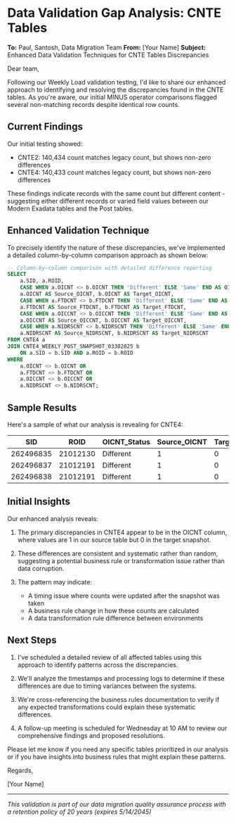 # Data Validation Gap Analysis: CNTE Tables

**To:** Paul, Santosh, Data Migration Team
**From:** [Your Name]
**Subject:** Enhanced Data Validation Techniques for CNTE Tables Discrepancies

Dear team,

Following our Weekly Load validation testing, I'd like to share our enhanced approach to identifying and resolving the discrepancies found in the CNTE tables. As you're aware, our initial MINUS operator comparisons flagged several non-matching records despite identical row counts.

## Current Findings

Our initial testing showed:
- CNTE2: 140,434 count matches legacy count, but shows non-zero differences
- CNTE4: 140,433 count matches legacy count, but shows non-zero differences

These findings indicate records with the same count but different content - suggesting either different records or varied field values between our Modern Exadata tables and the Post tables.

## Enhanced Validation Technique

To precisely identify the nature of these discrepancies, we've implemented a detailed column-by-column comparison approach as shown below:

```sql
-- Column-by-column comparison with detailed difference reporting
SELECT
    a.SID, a.ROID,
    CASE WHEN a.OICNT <> b.OICNT THEN 'Different' ELSE 'Same' END AS OICNT_Status,
    a.OICNT AS Source_OICNT, b.OICNT AS Target_OICNT,
    CASE WHEN a.FTDCNT <> b.FTDCNT THEN 'Different' ELSE 'Same' END AS FTDCNT_Status,
    a.FTDCNT AS Source_FTDCNT, b.FTDCNT AS Target_FTDCNT,
    CASE WHEN a.OICCNT <> b.OICCNT THEN 'Different' ELSE 'Same' END AS OICCNT_Status,
    a.OICCNT AS Source_OICCNT, b.OICCNT AS Target_OICCNT,
    CASE WHEN a.NIDRSCNT <> b.NIDRSCNT THEN 'Different' ELSE 'Same' END AS NIDRSCNT_Status,
    a.NIDRSCNT AS Source_NIDRSCNT, b.NIDRSCNT AS Target_NIDRSCNT
FROM CNTE4 a
JOIN CNTE4_WEEKLY_POST_SNAPSHOT_03302025 b
    ON a.SID = b.SID AND a.ROID = b.ROID
WHERE 
    a.OICNT <> b.OICNT OR 
    a.FTDCNT <> b.FTDCNT OR
    a.OICCNT <> b.OICCNT OR
    a.NIDRSCNT <> b.NIDRSCNT;
```

## Sample Results

Here's a sample of what our analysis is revealing for CNTE4:

| SID | ROID | OICNT_Status | Source_OICNT | Target_OICNT | FTDCNT_Status | Source_FTDCNT | Target_FTDCNT |
|-----|------|--------------|--------------|--------------|---------------|---------------|---------------|
| 262496835 | 21012130 | Different | 1 | 0 | Same | 0 | 0 |
| 262496837 | 21012191 | Different | 1 | 0 | Same | 0 | 0 |
| 262496838 | 21012191 | Different | 1 | 0 | Same | 0 | 0 |

## Initial Insights

Our enhanced analysis reveals:

1. The primary discrepancies in CNTE4 appear to be in the OICNT column, where values are 1 in our source table but 0 in the target snapshot.

2. These differences are consistent and systematic rather than random, suggesting a potential business rule or transformation issue rather than data corruption.

3. The pattern may indicate:
   - A timing issue where counts were updated after the snapshot was taken
   - A business rule change in how these counts are calculated
   - A data transformation rule difference between environments

## Next Steps

1. I've scheduled a detailed review of all affected tables using this approach to identify patterns across the discrepancies.

2. We'll analyze the timestamps and processing logs to determine if these differences are due to timing variances between the systems.

3. We're cross-referencing the business rules documentation to verify if any expected transformations could explain these systematic differences.

4. A follow-up meeting is scheduled for Wednesday at 10 AM to review our comprehensive findings and proposed resolutions.

Please let me know if you need any specific tables prioritized in our analysis or if you have insights into business rules that might explain these patterns.

Regards,

[Your Name]

---

*This validation is part of our data migration quality assurance process with a retention policy of 20 years (expires 5/14/2045)*
